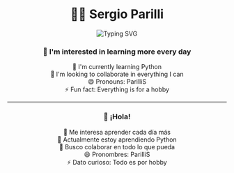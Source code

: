 <div align="center">

# 👨‍💻 Sergio Parilli

<img src="https://readme-typing-svg.demolab.com/?lines=Hi,+I'm+Sergio+Parilli;Always+learning+something+new;Building+for+fun,+always+💡&center=true&width=500&height=45&color=6AE3FE&vCenter=true&pause=1000&size=24" alt="Typing SVG" />

### 👀 I'm interested in learning more every day  
🌱 I'm currently learning Python  
💞️ I'm looking to collaborate in everything I can  
😄 Pronouns: ParilliS  
⚡ Fun fact: Everything is for a hobby  

---

### 👋 ¡Hola!  
👀 Me interesa aprender cada día más  
🌱 Actualmente estoy aprendiendo Python  
💞️ Busco colaborar en todo lo que pueda  
😄 Pronombres: ParilliS  
⚡ Dato curioso: Todo es por hobby  

</div>
